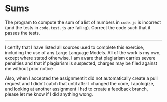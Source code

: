 # Sums

The program to compute the sum of a list of numbers in `code.js` is incorrect
(and the tests in `code.test.js` are failing). Correct the code such that it
passes the tests.

------------------
I certify that I have listed all sources used to complete this exercise, including the use
of any Large Language Models. All of the work is my own, except where stated
otherwise. I am aware that plagiarism carries severe penalties and that if plagiarism is
suspected, charges may be filed against me without prior notice

Also, when I accepted the assignment it did not automatically create a pull request and I didn't catch that until after I changed the code, I apologize, and looking at another assignment I had to create a feedback branch, please let me know if I did anything wrong.
